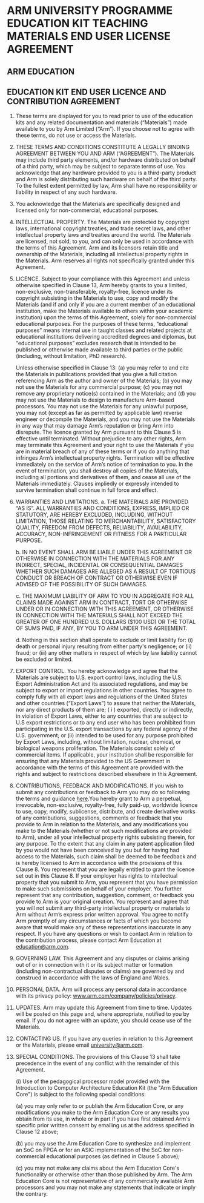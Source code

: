 # ARM UNIVERSITY PROGRAMME EDUCATION KIT TEACHING MATERIALS END USER LICENSE AGREEMENT

## ARM EDUCATION 

## EDUCATION KIT END USER LICENCE AND CONTRIBUTION AGREEMENT

1. These terms are displayed for you to read prior to use of the education kits and any related documentation and materials (“Materials”) made available to you by Arm Limited (“Arm”). If you choose not to agree with these terms, do not use or access the Materials.

2. THESE TERMS AND CONDITIONS CONSTITUTE A LEGALLY BINDING AGREEMENT BETWEEN YOU AND ARM (“AGREEMENT”). The Materials may include third party elements, and/or hardware distributed on behalf of a third party, which may be subject to separate terms of use. You acknowledge that any hardware provided to you is a third-party product and Arm is solely distributing such hardware on behalf of the third party. To the fullest extent permitted by law, Arm shall have no responsibility or liability in respect of any such hardware.

3. You acknowledge that the Materials are specifically designed and licensed only for non-commercial, educational purposes. 

4. INTELLECTUAL PROPERTY. The Materials are protected by copyright laws, international copyright treaties, and trade secret laws, and other intellectual property laws and treaties around the world. The Materials are licensed, not sold, to you, and can only be used in accordance with the terms of this Agreement. Arm and its licensors retain title and ownership of the Materials, including all intellectual property rights in the Materials. Arm reserves all rights not specifically granted under this Agreement.

5. LICENCE. Subject to your compliance with this Agreement and unless otherwise specified in Clause 13, Arm hereby grants to you a limited, non-exclusive, non-transferable, royalty-free, licence under its copyright subsisting in the Materials to use, copy and modify the Materials (and if and only if you are a current member of an educational institution, make the Materials available to others within your academic institution) upon the terms of this Agreement, solely for non-commercial educational purposes. For the purposes of these terms, “educational purposes” means internal use in taught classes and related projects at educational institutions delivering accredited degrees and diplomas, but “educational purposes” excludes research that is intended to be published or otherwise made available to third parties or the public (including, without limitation, PhD research).

    Unless otherwise specified in Clause 13: (a) you may refer to and cite the Materials in publications provided that you give a full citation referencing Arm as the author and owner of the Materials; (b) you may not use the Materials for any commercial purpose; (c) you may not remove any proprietary notice(s) contained in the Materials; and (d) you may not use the Materials to design to manufacture Arm-based processors. You may not use the Materials for any unlawful purpose, you may not (except as far as permitted by applicable law) reverse engineer or decompile the Materials, and you may not use the Materials in any way that may damage Arm’s reputation or bring Arm into disrepute. The licence granted by Arm pursuant to this Clause 5 is effective until terminated. Without prejudice to any other rights, Arm may terminate this Agreement and your right to use the Materials if you are in material breach of any of these terms or if you do anything that infringes Arm’s intellectual property rights. Termination will be effective immediately on the service of Arm’s notice of termination to you. In the event of termination, you shall destroy all copies of the Materials, including all portions and derivatives of them, and cease all use of the Materials immediately. Clauses impliedly or expressly intended to survive termination shall continue in full force and effect.

6. WARRANTIES AND LIMITATIONS. a. THE MATERIALS ARE PROVIDED “AS IS”. ALL WARRANTIES AND CONDITIONS, EXPRESS, IMPLIED OR STATUTORY, ARE HEREBY EXCLUDED, INCLUDING, WITHOUT LIMITATION, THOSE RELATING TO MERCHANTABILITY, SATISFACTORY QUALITY, FREEDOM FROM DEFECTS, RELIABILITY, AVAILABILITY, ACCURACY, NON-INFRINGEMENT OR FITNESS FOR A PARTICULAR PURPOSE.

    b. IN NO EVENT SHALL ARM BE LIABLE UNDER THIS AGREEMENT OR OTHERWISE IN CONNECTION WITH THE MATERIALS FOR ANY INDIRECT, SPECIAL, INCIDENTAL OR CONSEQUENTIAL DAMAGES WHETHER SUCH DAMAGES ARE ALLEGED AS A RESULT OF TORTIOUS CONDUCT OR BREACH OF CONTRACT OR OTHERWISE EVEN IF ADVISED OF THE POSSIBILITY OF SUCH DAMAGES. 

    c. THE MAXIMUM LIABILITY OF ARM TO YOU IN AGGREGATE FOR ALL CLAIMS MADE AGAINST ARM IN CONTRACT, TORT OR OTHERWISE UNDER OR IN CONNECTION WITH THIS AGREEMENT, OR OTHERWISE IN CONNECTION WITH THE MATERIALS SHALL NOT EXCEED THE GREATER OF ONE HUNDRED U.S. DOLLARS ($100 USD) OR THE TOTAL OF SUMS PAID, IF ANY, BY YOU TO ARM UNDER THIS AGREEMENT.

    d. Nothing in this section shall operate to exclude or limit liability for: (i) death or personal injury resulting from either party's negligence; or (ii) fraud; or (iii) any other matters in respect of which by law liability cannot be excluded or limited.

7. EXPORT CONTROL. You hereby acknowledge and agree that the Materials are subject to U.S. export control laws, including the U.S. Export Administration Act and its associated regulations, and may be subject to export or import regulations in other countries. You agree to comply fully with all export laws and regulations of the United States and other countries (“Export Laws”) to assure that neither the Materials, nor any direct products of them are; ( i ) exported, directly or indirectly, in violation of Export Laws, either to any countries that are subject to U.S export restrictions or to any end user who has been prohibited from participating in the U.S. export transactions by any federal agency of the U.S. government; or (ii) intended to be used for any purpose prohibited by Export Laws, including, without limitation, nuclear, chemical, or biological weapons proliferation. The Materials consist solely of commercial items. If applicable, your institution shall be responsible for ensuring that any Materials provided to the US Government in accordance with the terms of this Agreement are provided with the rights and subject to restrictions described elsewhere in this Agreement.

8. CONTRIBUTIONS, FEEDBACK AND MODIFICATIONS. If you wish to submit any contributions or feedback to Arm you may do so following the terms and guidance [here](https://github.com/arm-university/Rapid-Embedded-Education-Kit/blob/main/Contributions_and_Modifications/text.md).You hereby grant to Arm a perpetual, irrevocable, non-exclusive, royalty-free, fully paid-up, worldwide licence to use, copy, modify, sublicense, distribute, and create derivative works of any contributions, suggestions, comments or feedback that you provide to Arm in relation to the Materials, and any modifications you make to the Materials (whether or not such modifications are provided to Arm), under all your intellectual property rights subsisting therein, for any purpose. To the extent that any claim in any patent application filed by you would not have been conceived by you but for having had access to the Materials, such claim shall be deemed to be feedback and is hereby licensed to Arm in accordance with the provisions of this Clause 8. You represent that you are legally entitled to grant the licence set out in this Clause 8. If your employer has rights to intellectual property that you submit to Arm, you represent that you have permission to make such submissions on behalf of your employer. You further represent that any contribution, suggestion, comment, or feedback you provide to Arm is your original creation. You represent and agree that you will not submit any third-party intellectual property or materials to Arm without Arm’s express prior written approval. You agree to notify Arm promptly of any circumstances or facts of which you become aware that would make any of these representations inaccurate in any respect. If you have any questions or wish to contact Arm in relation to the contribution process, please contact Arm Education at education@arm.com.
9. GOVERNING LAW. This Agreement and any disputes or claims arising out of or in connection with it or its subject matter or formation (including non-contractual disputes or claims) are governed by and construed in accordance with the laws of England and Wales. 
10. PERSONAL DATA. Arm will process any personal data in accordance with its privacy policy: www.arm.com/company/policies/privacy. 
11. UPDATES. Arm may update this Agreement from time to time. Updates will be posted on this page and, where appropriate, notified to you by email. If you do not agree with an update, you should cease use of the Materials.
12. CONTACTING US. If you have any queries in relation to this Agreement or the Materials, please email university@arm.com.
13. SPECIAL CONDITIONS. The provisions of this Clause 13 shall take precedence in the event of any conflict with the remainder of this Agreement.

    (i) Use of the pedagogical processor model provided with the Introduction to Computer Architecture Education Kit (the "Arm Education Core") is subject to the following special conditions:
    
    (a) you may only refer to or publish the Arm Education Core, or any modifications you make to the Arm Education Core or any results you obtain from its use, in whole or in part if you have first obtained Arm's specific prior written consent by emailing us at the address specified in Clause 12 above;
    
    (b) you may use the Arm Education Core to synthesize and implement an SoC on FPGA or for an ASIC implementation of the SoC for non-commercial educational purposes (as defined in Clause 5 above);
    
    (c) you may not make any claims about the Arm Education Core's functionality or otherwise other than those published by Arm. The Arm Education Core is not representative of any commercially available Arm processors and you may not make any statements that indicate or imply the contrary.

